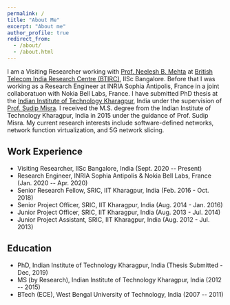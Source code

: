 ```yaml
---
permalink: /
title: "About Me"
excerpt: "About me"
author_profile: true
redirect_from: 
  - /about/
  - /about.html
---
```


I am a Visiting Researcher working with [Prof. Neelesh B. Mehta](https://ece.iisc.ac.in/~nextgenwrl/Neelesh.html) at [British Telecom India Research Centre (BTIRC)](https://btirc.iisc.ac.in/), IISc Bangalore. Before that I was working as a Research Engineer at INRIA Sophia Antipolis, France in a joint collaboratuon with Nokia Bell Labs, France. I have submitted PhD thesis at the [Indian Institute of Technology Kharagpur](http://www.iitkgp.ac.in/), India under the supervision of [Prof. Sudip Misra](https://cse.iitkgp.ac.in/~smisra/). I received the M.S. degree from the Indian Institute of Technology Kharagpur, India in 2015 under the guidance of Prof. Sudip Misra. My current research interests include software-defined networks, network function virtualization, and 5G network slicing.

Work Experience
----------
* Visiting Researcher, IISc Bangalore, India (Sept. 2020 -- Present)
* Research Engineer, INRIA Sophia Antipolis & Nokia Bell Labs, France (Jan. 2020 -- Apr. 2020)
* Senior Research Fellow, SRIC, IIT Kharagpur, India (Feb. 2016 - Oct. 2018)
* Senior Project Officer, SRIC, IIT Kharagpur, India (Aug. 2014 - Jan. 2016)
* Junior Project Officer, SRIC, IIT Kharagpur, India (Aug. 2013 - Jul. 2014)
* Junior Project Assistant, SRIC, IIT Kharagpur, India (Aug. 2012 - Jul. 2013)

Education
---------
* PhD, Indian Institute of Technology Kharagpur, India (Thesis Submitted - Dec, 2019)
* MS (by Research), Indian Institute of Technology Kharagpur, India (2012 -- 2015)
* BTech (ECE), West Bengal University of Technology, India (2007 -- 2011)

